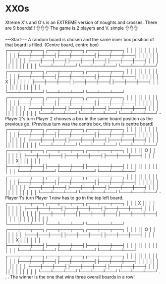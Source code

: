 # XXOs
Xtreme X's and O's is an EXTREME version of noughts and crosses. There are 9 boards!!!
👌👌👌 The game is 2 players and V. simple 👌👌👌

---Start---
A random board is chosen and the same inner box position of that board is filled.
(Centre board, centre box)
┌───┬───┬───┐┌───┬───┬───┐┌───┬───┬───┐
│   │   │   ││   │   │   ││   │   │   │
├───┼───┼───┤├───┼───┼───┤├───┼───┼───┤
│   │   │   ││   │   │   ││   │   │   │
├───┼───┼───┤├───┼───┼───┤├───┼───┼───┤
│   │   │   ││   │   │   ││   │   │   │
└───┴───┴───┘└───┴───┴───┘└───┴───┴───┘
┌───┬───┬───┐┌───┬───┬───┐┌───┬───┬───┐
│   │   │   ││   │   │   ││   │   │   │
├───┼───┼───┤├───┼───┼───┤├───┼───┼───┤
│   │   │   ││   │ X │   ││   │   │   │
├───┼───┼───┤├───┼───┼───┤├───┼───┼───┤
│   │   │   ││   │   │   ││   │   │   │
└───┴───┴───┘└───┴───┴───┘└───┴───┴───┘
┌───┬───┬───┐┌───┬───┬───┐┌───┬───┬───┐
│   │   │   ││   │   │   ││   │   │   │
├───┼───┼───┤├───┼───┼───┤├───┼───┼───┤
│   │   │   ││   │   │   ││   │   │   │
├───┼───┼───┤├───┼───┼───┤├───┼───┼───┤
│   │   │   ││   │   │   ││   │   │   │
└───┴───┴───┘└───┴───┴───┘└───┴───┴───┘
-Player 2's turn
Player 2 chooses a box in the same board position as the previous go.
(Previous turn was the centre box, this turn is centre board)
┌───┬───┬───┐┌───┬───┬───┐┌───┬───┬───┐
│   │   │   ││   │   │   ││   │   │   │
├───┼───┼───┤├───┼───┼───┤├───┼───┼───┤
│   │   │   ││   │   │   ││   │   │   │
├───┼───┼───┤├───┼───┼───┤├───┼───┼───┤
│   │   │   ││   │   │   ││   │   │   │
└───┴───┴───┘└───┴───┴───┘└───┴───┴───┘
┌───┬───┬───┐┌───┬───┬───┐┌───┬───┬───┐
│   │   │   ││ O │   │   ││   │   │   │
├───┼───┼───┤├───┼───┼───┤├───┼───┼───┤
│   │   │   ││   │ X │   ││   │   │   │
├───┼───┼───┤├───┼───┼───┤├───┼───┼───┤
│   │   │   ││   │   │   ││   │   │   │
└───┴───┴───┘└───┴───┴───┘└───┴───┴───┘
┌───┬───┬───┐┌───┬───┬───┐┌───┬───┬───┐
│   │   │   ││   │   │   ││   │   │   │
├───┼───┼───┤├───┼───┼───┤├───┼───┼───┤
│   │   │   ││   │   │   ││   │   │   │
├───┼───┼───┤├───┼───┼───┤├───┼───┼───┤
│   │   │   ││   │   │   ││   │   │   │
└───┴───┴───┘└───┴───┴───┘└───┴───┴───┘
-Player 1's turn
Player 1 now has to go in the top left board.
┌───┬───┬───┐┌───┬───┬───┐┌───┬───┬───┐
│   │   │ X ││   │   │   ││   │   │   │
├───┼───┼───┤├───┼───┼───┤├───┼───┼───┤
│   │   │   ││   │   │   ││   │   │   │
├───┼───┼───┤├───┼───┼───┤├───┼───┼───┤
│   │   │   ││   │   │   ││   │   │   │
└───┴───┴───┘└───┴───┴───┘└───┴───┴───┘
┌───┬───┬───┐┌───┬───┬───┐┌───┬───┬───┐
│   │   │   ││ O │   │   ││   │   │   │
├───┼───┼───┤├───┼───┼───┤├───┼───┼───┤
│   │   │   ││   │ X │   ││   │   │   │
├───┼───┼───┤├───┼───┼───┤├───┼───┼───┤
│   │   │   ││   │   │   ││   │   │   │
└───┴───┴───┘└───┴───┴───┘└───┴───┴───┘
┌───┬───┬───┐┌───┬───┬───┐┌───┬───┬───┐
│   │   │   ││   │   │   ││   │   │   │
├───┼───┼───┤├───┼───┼───┤├───┼───┼───┤
│   │   │   ││   │   │   ││   │   │   │
├───┼───┼───┤├───┼───┼───┤├───┼───┼───┤
│   │   │   ││   │   │   ││   │   │   │
└───┴───┴───┘└───┴───┴───┘└───┴───┴───┘
.
.
.
The winner is the one that wins three overall boards in a row!
